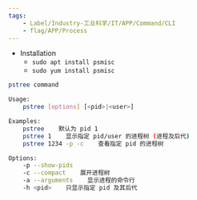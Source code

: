 ```yaml
---
tags:
    - Label/Industry-工业科学/IT/APP/Command/CLI
    - flag/APP/Process
---
```


- Installation
    - `sudo apt install psmisc`
    - `sudo yum install psmisc`

```bash
pstree command

Usage:
    pstree [options] [<pid>|<user>]

Examples:
    pstree    默认为 pid 1
    pstree 1    显示指定 pid/user 的进程树 (进程及后代)
    pstree 1234 -p -c    查看指定 pid 的进程树

Options:
    -p --show-pids
    -c --compact    展开进程树
    -a --arguments    显示进程的命令行
    -h <pid>    只显示指定 pid 及其后代

```
